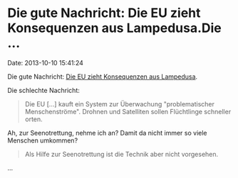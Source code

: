 Die gute Nachricht: Die EU zieht Konsequenzen aus Lampedusa.Die \...
====================================================================

Date: 2013-10-10 15:41:24

Die gute Nachricht: [Die EU zieht Konsequenzen aus
Lampedusa](http://spiegel.de/article.do?id=927140).

Die schlechte Nachricht:

> Die EU \[\...\] kauft ein System zur Überwachung \"problematischer
> Menschenströme\". Drohnen und Satelliten sollen Flüchtlinge schneller
> orten.

Ah, zur Seenotrettung, nehme ich an? Damit da nicht immer so viele
Menschen umkommen?

> Als Hilfe zur Seenotrettung ist die Technik aber nicht vorgesehen.

\...
